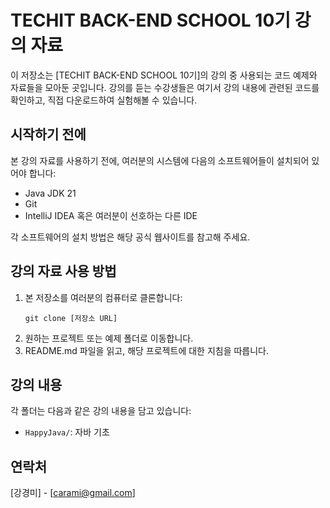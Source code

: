 # TECHIT BACK-END SCHOOL 10기 강의 자료

이 저장소는 [TECHIT BACK-END SCHOOL 10기]의 강의 중 사용되는 코드 예제와 자료들을 모아둔 곳입니다. 강의를 듣는 수강생들은 여기서 강의 내용에 관련된 코드를 확인하고, 직접 다운로드하여 실험해볼 수 있습니다.

## 시작하기 전에

본 강의 자료를 사용하기 전에, 여러분의 시스템에 다음의 소프트웨어들이 설치되어 있어야 합니다:

- Java JDK 21
- Git
- IntelliJ IDEA 혹은 여러분이 선호하는 다른 IDE

각 소프트웨어의 설치 방법은 해당 공식 웹사이트를 참고해 주세요.

## 강의 자료 사용 방법

1. 본 저장소를 여러분의 컴퓨터로 클론합니다:
    ```
    git clone [저장소 URL]
    ```
2. 원하는 프로젝트 또는 예제 폴더로 이동합니다.
3. README.md 파일을 읽고, 해당 프로젝트에 대한 지침을 따릅니다.

## 강의 내용

각 폴더는 다음과 같은 강의 내용을 담고 있습니다:

- `HappyJava/`: 자바 기초 

<!--
## 기여하기

이 저장소는 강의를 듣는 모든 수강생의 이해를 돕기 위해 만들어졌습니다. 여러분의 기여를 환영합니다! 기여 방법은 다음과 같습니다:

1. 프로젝트를 포크합니다.
2. 기능 브랜치를 생성합니다 (`git checkout -b feature/AmazingFeature`).
3. 변경사항을 커밋합니다 (`git commit -m 'Add some AmazingFeature'`).
4. 브랜치에 푸시합니다 (`git push origin feature/AmazingFeature`).
5. 풀 리퀘스트를 엽니다.

## 라이선스

이 프로젝트는 [라이선스명] 라이선스가 적용되어 있습니다. 자세한 내용은 `LICENSE` 파일을 참고해 주세요.
-->
## 연락처

[강경미] - [carami@gmail.com]

<!--프로젝트 링크: [저장소 URL] -->
